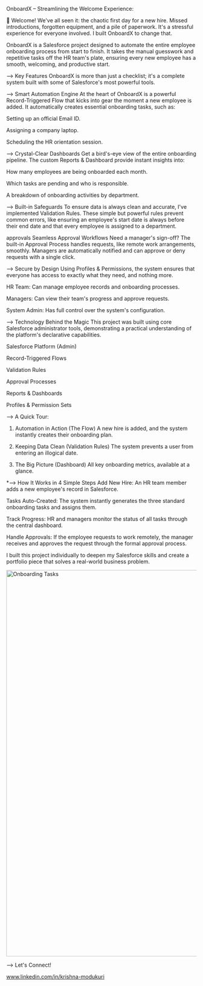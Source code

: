 OnboardX – Streamlining the Welcome Experience:

👋 Welcome!
We've all seen it: the chaotic first day for a new hire. Missed introductions, forgotten equipment, and a pile of paperwork. It's a stressful experience for everyone involved. I built OnboardX to change that.

OnboardX is a Salesforce project designed to automate the entire employee onboarding process from start to finish. It takes the manual guesswork and repetitive tasks off the HR team's plate, ensuring every new employee has a smooth, welcoming, and productive start.

--> Key Features
OnboardX is more than just a checklist; it's a complete system built with some of Salesforce's most powerful tools.

--> Smart Automation Engine
At the heart of OnboardX is a powerful Record-Triggered Flow that kicks into gear the moment a new employee is added. It automatically creates essential onboarding tasks, such as:

Setting up an official Email ID.

Assigning a company laptop.

Scheduling the HR orientation session.

--> Crystal-Clear Dashboards
Get a bird's-eye view of the entire onboarding pipeline. The custom Reports & Dashboard provide instant insights into:

How many employees are being onboarded each month.

Which tasks are pending and who is responsible.

A breakdown of onboarding activities by department.

--> Built-in Safeguards
To ensure data is always clean and accurate, I've implemented Validation Rules. These simple but powerful rules prevent common errors, like ensuring an employee's start date is always before their end date and that every employee is assigned to a department.

approvals Seamless Approval Workflows
Need a manager's sign-off? The built-in Approval Process handles requests, like remote work arrangements, smoothly. Managers are automatically notified and can approve or deny requests with a single click.

--> Secure by Design
Using Profiles & Permissions, the system ensures that everyone has access to exactly what they need, and nothing more.

HR Team: Can manage employee records and onboarding processes.

Managers: Can view their team's progress and approve requests.

System Admin: Has full control over the system's configuration.

--> Technology Behind the Magic
This project was built using core Salesforce administrator tools, demonstrating a practical understanding of the platform's declarative capabilities.

Salesforce Platform (Admin)

Record-Triggered Flows

Validation Rules

Approval Processes

Reports & Dashboards

Profiles & Permission Sets

--> A Quick Tour:
1. Automation in Action (The Flow)
A new hire is added, and the system instantly creates their onboarding plan.

2. Keeping Data Clean (Validation Rules)
The system prevents a user from entering an illogical date.

3. The Big Picture (Dashboard)
All key onboarding metrics, available at a glance.

*--> How It Works in 4 Simple Steps
Add New Hire: An HR team member adds a new employee's record in Salesforce.

Tasks Auto-Created: The system instantly generates the three standard onboarding tasks and assigns them.

Track Progress: HR and managers monitor the status of all tasks through the central dashboard.

Handle Approvals: If the employee requests to work remotely, the manager receives and approves the request through the formal approval process.

I built this project individually to deepen my Salesforce skills and create a portfolio piece that solves a real-world business problem.


<img width="1024" height="1024" alt="Onboarding Tasks" src="https://github.com/user-attachments/assets/77caaefe-a6ac-4444-b602-c84e083816b2" />



--> Let's Connect!

www.linkedin.com/in/krishna-modukuri


